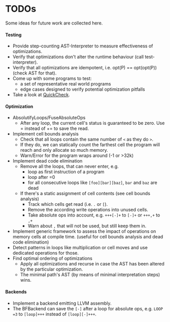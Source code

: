 TODOs
=====

Some ideas for future work are collected here.

#### Testing
* Provide step-counting AST-Interpreter to measure effectiveness of optimizations.
* Verify that optimizations don't alter the runtime behaviour (call test-interpreter).
* Verify that all optimizations are idempotent, i.e. opt(P) == opt(opt(P)) (check AST for that).
* Come up with some programs to test:
    * a set of representative real world programs
    * edge cases designed to verify potential optimization pitfalls
* Take a look at [QuickCheck](https://github.com/mcandre/gruesome/blob/master/src/main/groovy/example.groovy).

#### Optimization
* AbsolutifyLoops/FuseAbsoluteOps
    * After any loop, the current cell's status is guaranteed to be zero. Use = instead of += to save the read.
* Implement cell bounds analysis
    * Check that all loops contain the same number of `<` as they do `>`.
    * If they do, we can statically count the farthest cell the program will reach and only allocate so much memory.
    * Warn/Error for the program wraps around (-1 or >32k)
* Implement dead code elimination
    * Remove all the loops, that can never enter, e.g.
        * loop as first instruction of a program
        * loop after =0
        * for all consecutive loops like `[foo][bar][baz]`, `bar` and `baz` are dead
    * If there's a static assignment of cell contents (see cell bounds analysis)
        * Track which cells get read (i.e. `.` or `[`).
        * Remove the according write operations into unused cells.
        * Take absolute ops into account, e.g. `+++[-]+` to `[-]+` or `+++,+` to `,+`
        * Warn about `,` that will not be used, but still keep them in.
* Implement generic framework to assess the impact of operations on memory cells at compile time. (useful for cell bounds analysis and dead code elimination)
* Detect patterns in loops like multiplication or cell moves and use dedicated operations for those.
* Find optimal ordering of optimizations
    * Apply all optimizations and recurse in case the AST has been altered by the particular optimization.
    * The minimal path's AST (by means of minimal interpretation steps) wins.

#### Backends
* Implement a backend emitting LLVM assembly.
* The BFBackend can save the `[-]` after a loop for absolute ops, e.g. `LOOP =3` to `[loop]+++` instead of `[loop][-]+++`.
